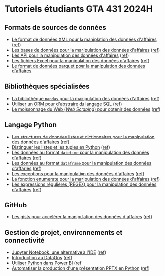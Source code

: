 # Tutoriels étudiants GTA 431 2024H

## Formats de sources de données
- [Le format de données XML pour la maniplation des données d'affaires](./tutoriels/xml/README.md)  ([ref](https://github.com/Meganecordeau/Tutoriel_XML))
- [Les bases de données pour la manipulation des données d'affaires](./tutoriels/sgbd/README.md)  ([ref](https://github.com/Yvem22/Tutoriel-base-de-donn-e))
- [Les API pour la manipulation des données d'affaires](./tutoriels/api/README.md)  ([ref](https://github.com/FredLangevin/Tutoriel-API/tree/main))
- [Les fichiers Excel pour la manipulation des données d'affaires](./tutoriels/excel/README.md)  ([ref](https://github.com/evegrenier/Tutoriel))
- [Le format de données parquet pour la manipulation des données d'affaires](./tutoriels/parquet/README.md) 

## Bibliothèques spécialisées
- [La bibliothèque `pandas` pour la manipulation des données d'affaires](./tutoriels/pandas/README.md)  ([ref](https://github.com/ShanyRoberge/Projet-tutoriel))
- [Utiliser un ORM pour d'abstraire du langage SQL](./tutoriels/orm/README.md) ([ref](https://github.com/emilehuardudes/GTA431-tutoriels))
- [Le moissonnage du Web (_Web Scraping_) pour obtenir des données](./tutoriels/scraping/README.md) ([ref](https://github.com/JasmineDuplessis/livrable-tutoriel-web-scrapping))

## Langage Python
- [Les structures de données listes et dictionnaires pour la manipulation des données d'affaires](./tutoriels/structures/README.md)  ([ref](https://github.com/sarabelk25/tutoriel/tree/main))
- [Distinguer les listes et les tuples en Python](./tutoriels/structures02/README.md) ([ref](https://github.com/carj1826/Tutoriel))
- [Les données au format `datetime` pour la manipulation des données d'affaires](./tutoriels/datetime/README.md)  ([ref](https://github.com/pitalain/Tutoriel))
- [Les données au format `dataframe` pour la manipulation des données d'affaries](./tutoriels/dataframe/README.md)  ([ref](https://github.com/udes-gta431/gta431-livrable-tutoriel-SIMR2601/blob/main/tutoriel.md))
- [Les exceptions pour la manipulation des données d'affaires](./tutoriels/exceptions/README.md)  ([ref](https://github.com/Jeldaayubi/Gestion-des-exceptions-en-Python/blob/main/README.md)) 
- [La fonction enumerate pour la manipulation des données d'affaires](./tutoriels/enumerate/README.md)  ([ref](https://github.com/azzaaminahajri/tutoriel-sur-la-fonction-enumerate))
- [Les expressions régulières (REGEX) pour la manipulation des données d'affaires](./tutoriels/regex/README.md)  ([ref](https://github.com/pitchjr77/Tutoriel_Regex101_GTA431_PICS2704/tree/main))

## GitHub 
- [Les gists pour accélérer la manipulation des données d'affaires](./tutoriels/gists/README.md)  ([ref](https://github.com/noemiebelley/Tutoriel-GISTS.Github))

## Gestion de projet, environnements et connectivité
- [Jupyter Notebook, une alternative à l'IDE](./tutoriels/jupyter/README.md) ([ref](https://github.com/TomassinaBB/Jupyter-Notebook-et-PyCharm-Comparaison-et-Utilisation))
- [Introduction au DataOps](./tutoriels/dataops/README.md) ([ref](https://github.com/Charlesb989/Projet-DataOps1))
- [Utiliser Python dans Power BI](./tutoriels/powerbi/README.md) ([ref](https://github.com/Andropyne/Tutoriel-Python-dans-Power-BI))
- [Automatiser la production d'une présentation PPTX en Python](./tutoriels/pptx/README.md) ([ref](https://github.com/andrea-vreug/Turotiel_GTA431))

